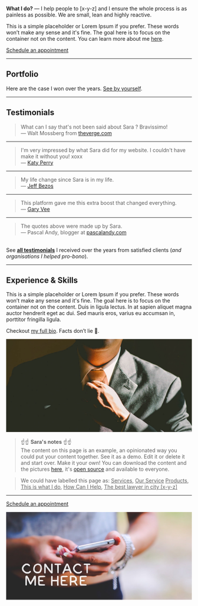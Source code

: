 **What I do?** — I help people to [x-y-z] and I ensure the whole process is as painless as possible. We are small, lean and highly reactive.

This is a simple placeholder or Lorem Ipsum if you prefer. These words won’t make any sense and it's fine. The goal here is to focus on the container not on the content. You can learn more about me [here](/about/).

<a href="/contact/" class="button button-block button-primary button-rounded">Schedule an appointment</a><br>

---

## Portfolio

Here are the case I won over the years. [See by yourself](/portfolio/).

---

## Testimonials

> What can I say that's not been said about Sara ? Bravissimo!
<br>— Walt Mossberg from [theverge.com](http://www.theverge.com/users/WaltMossberg)

---

> I'm very impressed by what Sara did for my website. I couldn't have make it without you! xoxx
<br>— [Katy Perry](https://twitter.com/katyperry?ref_src=twsrc%5Egoogle%7Ctwcamp%5Eserp%7Ctwgr%5Eauthor) 

---

> My life change since Sara is in my life.
<br>— [Jeff Bezos](https://www.linkedin.com/in/jeffrey-bezos-b2b351123)

---

> This platform gave me this extra boost that changed everything.
<br>— [Gary Vee](https://www.facebook.com/gary/)

---

> The quotes above were made up by Sara.
<br>— Pascal Andy, blogger at [pascalandy.com](http://pascalandy.com/)

<br>See **[all testimonials](/testimonials/)** I received over the years from satisfied clients (*and organisations I helped pro-bono*).

---

## Experience & Skills

This is a simple placeholder or Lorem Ipsum if you prefer. These words won’t make any sense and it's fine. The goal here is to focus on the container not on the content. Duis in ligula lectus. In at sapien aliquet magna auctor hendrerit eget ac dui. Sed mauris eros, varius eu accumsan in, porttitor fringilla ligula. 

Checkout [my full bio](/biography/). Facts don’t lie 😬.

![](https://raw.githubusercontent.com/firepress-org/themes-content/master/112_readiness/images/serious-suit.jpg)

> ☝️☝️ **Sara's notes** ☝️☝️<br>The content on this page is an example, an opinionated way you could put your content together. See it as a demo. Edit it or delete it and start over. Make it your own! You can download the content and the pictures [here](https://github.com/firepress-org/themes-content/archive/master.zip), it's [open source](https://github.com/firepress-org/themes-content) and available to everyone. 

> We could have labelled this page as: <ins>Services</ins>, <ins>Our Service</ins>
<ins>Products</ins>, <ins>This is what I do</ins>, <ins>How Can I Help</ins>, <ins>The best lawyer in city [x-y-z]</ins>

---

<a href="/contact/" class="button button-block button-primary button-rounded">Schedule an appointment</a><br>

[![](https://raw.githubusercontent.com/firepress-org/themes-content/master/112_readiness/images/contact-me-here.jpg)](/contact/)<br>
